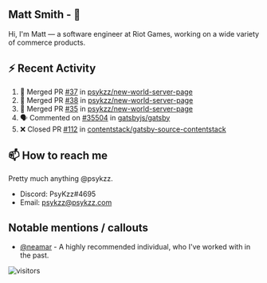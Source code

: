 <!--
[![PsyKzz's github stats](https://github-readme-stats.vercel.app/api?username=psykzz&show_icons=true)](https://github.com/anuraghazra/github-readme-stats)
-->

## Matt Smith - 👋
Hi, I'm Matt — a software engineer at Riot Games, working on a wide variety of commerce products.

## ⚡ Recent Activity

<!--START_SECTION:activity-->
1. 🎉 Merged PR [#37](https://github.com/psykzz/new-world-server-page/pull/37) in [psykzz/new-world-server-page](https://github.com/psykzz/new-world-server-page)
2. 🎉 Merged PR [#38](https://github.com/psykzz/new-world-server-page/pull/38) in [psykzz/new-world-server-page](https://github.com/psykzz/new-world-server-page)
3. 🎉 Merged PR [#35](https://github.com/psykzz/new-world-server-page/pull/35) in [psykzz/new-world-server-page](https://github.com/psykzz/new-world-server-page)
4. 🗣 Commented on [#35504](https://github.com/gatsbyjs/gatsby/issues/35504) in [gatsbyjs/gatsby](https://github.com/gatsbyjs/gatsby)
5. ❌ Closed PR [#112](https://github.com/contentstack/gatsby-source-contentstack/pull/112) in [contentstack/gatsby-source-contentstack](https://github.com/contentstack/gatsby-source-contentstack)
<!--END_SECTION:activity-->


## 📫 How to reach me

Pretty much anything @psykzz.

- Discord: PsyKzz#4695
- Email: psykzz@psykzz.com


## Notable mentions / callouts

 - [@neamar](https://github.com/neamar) - A highly recommended individual, who I've worked with in the past.


![visitors](https://visitor-badge.glitch.me/badge?page_id=psykzz/psykzz)



